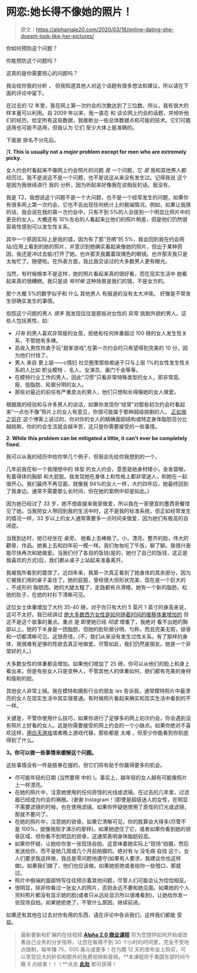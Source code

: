 # 网恋:她长得不像她的照片！

> 原文：<https://alphamale20.com/2020/03/16/online-dating-she-doesnt-look-like-her-pictures/>

你如何预防这个问题？

你能预防这个问题吗？

这真的是你需要担心的问题吗？

我会给你我的分析 ， 但我知道其他人对这个话题有很多想法和建议，所以请在下面的评论中留下。

在过去的 12 年里，我在网上第一次约会的次数达到了三位数。所以，我有很大的样本量可以利用。自 2009 年以来，我一直在 和 谈论网上约会的话题，并倾听他们的经历。给定所有这些数据，我推断出一些总体数据点和可能的技术。它们可能适用也可能不适用，但我认为 它们 至少大体上是准确的。

下面是 排名不分先后。

]**1\. This is usually not a *major* problem except for men who are extremely picky.**

女人约会时看起来不像网上约会照片的问题 *是* 一个问题，它 *是* 我和其他男人都经历过。我不是说这不是一个问题，也不是说这从来没有发生过。记得我说 这个 是因为我继续进行 我的 分析，因为听起来好像我在说相反的话。我没有。

我是 T2，我想说这个问题不是一个大问题，也不是一个经常发生的问题，如果你有很多网上第一次约会，它也不会出现任何统计上的极端情况。例如，如果让我猜的话，我会说在我的第一次约会中，只有不到 5%的人会提到一个明显比照片中的 更丑的女人。大概还有 10%左右的人看起来比他们的照片稍差，但是他们仍然很容易性感到可以发生性关系。

其中一个原因实际上是我的错，因为有了那“丑陋”的 5%，我会回到我在约会网站/应用上看到的她的照片，并意识到她确实看起来像她的照片，但出于某种原因，我还是冲过去偷/打开了她。也许那天我戴着玫瑰色的眼镜。也许那天我只是太匆忙了。随便啦。在外表方面，我比我交谈过的大多数男人更有眼光。

当然，有时候根本不是这样，她的照片看起来真的很好看，而在现实生活中 她看起来真的很糟糕。我只是说 *有时候* 这种场景是我们的错，不是女方的。

那个大概 5%的数字似乎和 什么 其他男人 有报道的没有太大冲突。 好像是不常发生但确实发生的事情。

抱怨这个问题的男人 *很多* 我发现往往是那些对女性的 异常 挑剔外貌的男人。这些人包括男性，如:

*   *只有* 的男人喜欢非常瘦的女孩，拒绝和任何体重超过 100 磅的女人发生性关系，不管她有多辣。
*   高收入男性热衷于玩“甜爹游戏”,在第一次约会时只希望得到完美的 10 分，因为他们付钱了。
*   男人 来自 更上层——c情妇 社交圈里那些痴迷于只与上层 1%的女性发生性关系的人比如 职业模特 、名人、女演员、豪门千金等等。
*   在模特行业工作的男人，因此“习惯”只看非常特殊类型的女人，即非常高、瘦、低脂肪、轮廓分明的女人。
*   那些对最近的前任有严重皮炎的男人，他们只想和长得像她的女人做爱。

根据我的经验和与许多男人的谈话，如果你发现你“经常”对那些初次约会时看起来“一点也不像”照片上的女人有意见，你很可能属于那种超级挑剔的人。 [正如我之前在](https://blackdragonblog.com/2018/03/19/what-to-do-if-youre-unusually-picky-about-women/) 这个博客上说过的，你对你的女人的精确面部结构或特定身体脂肪百分比越挑剔，你的约会生活就会越辛苦，这只是你需要接受的一些事情。

**2\. While** **this problem can be mitigated a little, it can’t ever be completely fixed.**

我可以从我的经历中给你举几个例子，但我会先给你我想到的一个。

几年前我在和一个我理想中的 体型 的女人约会，意思是她身材矮小，金发碧眼， 有着得体的胸部 和大屁股。我发现她在身体上和性格上都非常迷人，和她在一起很开心。我们最终不再见面，就像我 94%的女人一样，大约四年后，她最终回到了我身边。通常不需要那么长时间，但在她的案例中却是如此。)

因为她已经过了 33 岁，她不想直接来我家做爱，所以我在一家便宜的墨西哥餐馆见了她。当我把女人带回到我的生活中时，这不是我的标准系统，但正如经常发生的情况一样，33 岁以上的女人通常需要多一点时间来做爱，因为她们有极高的自闭症。

当我到达时，她已经坐在 桌旁。 她看上去棒极了。小，漂亮，整齐的脸，伟大的颧骨，作品。她看上去和四年前一模一样。我们匆匆吃了午饭，聊了聊。我很兴奋能尽快再次和她做爱。当我们付了各自的饭钱(是的，她付了自己的饭钱，这正是我喜欢的方式)后，我们都从桌子上站起来准备离开。

我被我所看到的震惊了。近四年来，我第一次真正看到了她身体的其余部分，因为它被我们用的桌子盖住了。她的屁股，曾经很大但形状完美，现在是一个巨大的 ，不成形的 脂肪团。她的大腿太粗了，走路都有点滑稽。她有一个新的脂肪，松弛的肚子，在她的衬衫下清晰可见。

这位女士体重增加了大约 35-40 磅，对于你只有大约 5 英尺 1 英寸的身高来说，这可不太好。我已经讲过 [绝大多数西方女性是如何随着时间的推移体重增加的](https://blackdragonblog.com/2013/05/16/why-do-women-get-fat-some-empirical-evidence-from-my-dating-life/) 但这不是这个故事的重点。重点 是 即使她已经 *彻底* 增重了，我绝对 看不出她的胸部以上。她的下半身是一团脂肪，但她的脸轮廓分明、匀称，而且完美无瑕，锁骨和一切都清晰可见。这很奇怪。(不，我们从来没有发生过性关系。有了那样的身体，我很难有足够的性欲去真正地做爱。尽管如此，我们仍然是朋友。她是一个非常好的人。)

大多数女性的体重都会增加。如果他们增加了 25 磅，你可以从他们的脸上和身上看出来。但是有些女人只是变种人，不管其他人的体重如何，她们都有完美的身材和瘦削的脸。

其他女人非常上镜。我在模特和摄影行业的朋友 ies 告诉我，通常模特照片中最漂亮的女人在现实生活中其实很普通。有时候照片看起来确实和现实生活中看到的不一样。

关键是，不管你使用什么技巧，如果你进行了足够多的网上初次约会，你会遇到没有照片上好看的女人。这是你需要接受的网上约会的一个小缺点。如果你绝对不喜欢这样，[用白天游戏](https://blackdragonblog.com/2020/02/24/the-art-of-daygame-seduction-tom-torero/)或者晚上游戏代替。那些都是 太难 ，但至少你能看到你到底得到了什么。

**3。你可以做一些事情来缓解这个问题。**

这些事情没有一件是胜券在握的，但它们将有助于你赢得更多的机会。

*   尽可能年轻的日期 (当然要用 中的 )。事实上，越年轻的女人越有可能像照片上一样漂亮。
*   在她的照片中，注意她使用的任何奇怪的光线或滤镜。在过去的几年里，过滤器已经成为约会的祸根。(谢谢 Instagram！)即使是超级迷人的女性，在明显不需要滤镜的时候，也在使用滤镜。如果你怀疑她使用了奇怪的灯光或滤镜，那就不要问了。
*   在她的照片中，注意她的锁骨。如果它清晰可见，你的胜算会大得多(尽管不是 100%，就像我刚才演示的那样)。如果她遮住了它，或者如果你看到她的锁骨区域，但你看不到明显的锁骨，这通常表明身体脂肪较高。
*   如果你怀疑，让她给你发一张现场自拍。这意味着她实际上“现场”拍摄，然后发送给你，而不是她几周或几个月前拍摄的。绝对有 ly 没毛病 自找 这个。女人们要求我这样做，我总是零问题地遵守(如果有人要求，我建议你也这样做)。如果我们做了，他们也应该做。如果她拒绝或者给你一些借口，那就过。
*   照片中极端的面部特写往往预示着其他问题，尽管人们可能会认为恰恰相反。
*   很明显，除非你看过一张女人的照片，否则永远不要和她见面。如果她的个人资料照片都没有显示她的脸(或者只从远处显示所以很难看到)，让她给你发一张现场自拍。如果她拒绝了，不管什么原因，继续前进。

如果还有其他在过去对你有用的东西，请在评论中告诉我们，这样我们都能 受益。

> 最新更新和扩展的在线视频 [**Alpha 2.0 商业课程**](https://alphamale20.com/bizcourse) 将为您提供如何开始或改善自己业务的分步指导，让您在每周不到 30 个小时的时间里，完全不受地点限制，每年赚 75，000 美元或更多！在为期 12 天的发布会上购买，可以享受巨大的折扣和额外的免费视频和音频。**本课程将于美国东部时间今晚 8 点结束！！！**点击 [**此处**](https://alphamale20.com/bizcourse) 即可获得！